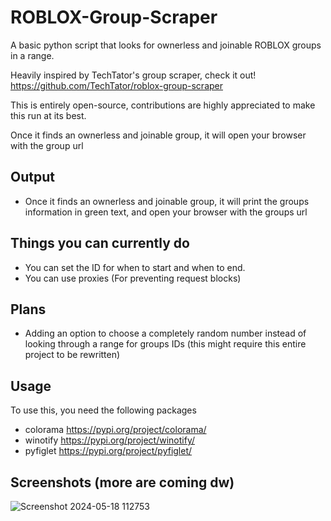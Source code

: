 # ROBLOX-Group-Scraper

A basic python script that looks for ownerless and joinable ROBLOX groups in a range.

Heavily inspired by TechTator's group scraper, check it out! 
https://github.com/TechTator/roblox-group-scraper

This is entirely open-source, contributions are highly appreciated to make this run at its best.

Once it finds an ownerless and joinable group, it will open your browser with the group url

## Output
- Once it finds an ownerless and joinable group, it will print the groups information in green text, and open your browser with the groups url

## Things you can currently do
- You can set the ID for when to start and when to end.
- You can use proxies (For preventing request blocks)

## Plans 
- Adding an option to choose a completely random number instead of looking through a range for groups IDs (this might require this entire project to be rewritten)

## Usage
To use this, you need the following packages
- colorama https://pypi.org/project/colorama/
- winotify https://pypi.org/project/winotify/
- pyfiglet https://pypi.org/project/pyfiglet/

## Screenshots (more are coming dw)
![Screenshot 2024-05-18 112753](https://github.com/ymuuuun/ROBLOX-Group-Scraper/assets/170196194/424f554d-1ef0-4878-b2a6-e94783169929)
